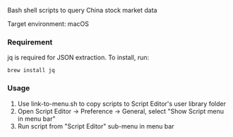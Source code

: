Bash shell scripts to query China stock market data

Target environment: macOS

### Requirement

jq is required for JSON extraction. To install, run: 

```
brew install jq
```

### Usage

1. Use link-to-menu.sh to copy scripts to Script Editor's user library folder
2. Open Script Editor -> Preference -> General, select "Show Script menu in menu bar"
3. Run script from "Script Editor" sub-menu in menu bar

